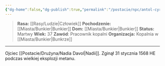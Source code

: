 ```yaml
---
{"dg-home":false,"dg-publish":true,"permalink":"/postacie/npc/antol-cyrov/","dgPassFrontmatter":true}
---
```


> **Rasa:** [[Rasy/Ludzie\|Człowiek]]
> **Pochodzenie:** [[Miasta/Bunkier\|Bunkier]]
> **Dom:** [[Miasta/Bunkier\|Bunkier]]
> **Status:** Martwy
> **Wiek:** 37
> **Zawód**: Pracownik kopalni
> **Organizacja:** Kopalnia w [[Miasta/Bunkier\|Bunkrze]]

---

Ojciec [[Postacie/Drużyna/Nadia Davol\|Nadii]]. Zginął 31 stycznia 1568 HE podczas wielkiej eksplozji metanu.